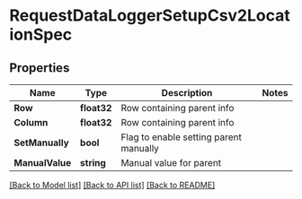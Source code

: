 # RequestDataLoggerSetupCsv2LocationSpec

## Properties

Name | Type | Description | Notes
------------ | ------------- | ------------- | -------------
**Row** | **float32** | Row containing parent info | 
**Column** | **float32** | Row containing parent info | 
**SetManually** | **bool** | Flag to enable setting parent manually | 
**ManualValue** | **string** | Manual value for parent | 

[[Back to Model list]](../README.md#documentation-for-models) [[Back to API list]](../README.md#documentation-for-api-endpoints) [[Back to README]](../README.md)


